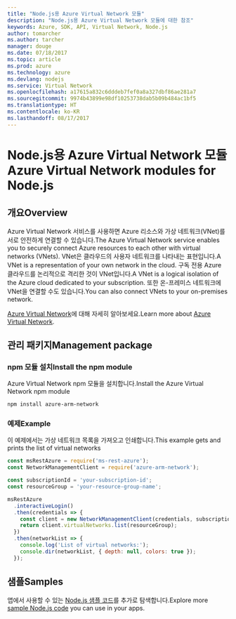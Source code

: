 ```yaml
---
title: "Node.js용 Azure Virtual Network 모듈"
description: "Node.js용 Azure Virtual Network 모듈에 대한 참조"
keywords: Azure, SDK, API, Virtual Network, Node.js
author: tomarcher
ms.author: tarcher
manager: douge
ms.date: 07/18/2017
ms.topic: article
ms.prod: azure
ms.technology: azure
ms.devlang: nodejs
ms.service: Virtual Network
ms.openlocfilehash: a17615a832c6dddeb7fef0a8a327dbf86ae281a7
ms.sourcegitcommit: 9974b43899e98df10253738dab5b09b484ac1bf5
ms.translationtype: HT
ms.contentlocale: ko-KR
ms.lasthandoff: 08/17/2017
---
```

# <a name="azure-virtual-network-modules-for-nodejs"></a><span data-ttu-id="5cd09-104">Node.js용 Azure Virtual Network 모듈</span><span class="sxs-lookup"><span data-stu-id="5cd09-104">Azure Virtual Network modules for Node.js</span></span>

## <a name="overview"></a><span data-ttu-id="5cd09-105">개요</span><span class="sxs-lookup"><span data-stu-id="5cd09-105">Overview</span></span>

<span data-ttu-id="5cd09-106">Azure Virtual Network 서비스를 사용하면 Azure 리소스와 가상 네트워크(VNet)를 서로 안전하게 연결할 수 있습니다.</span><span class="sxs-lookup"><span data-stu-id="5cd09-106">The Azure Virtual Network service enables you to securely connect Azure resources to each other with virtual networks (VNets).</span></span> <span data-ttu-id="5cd09-107">VNet은 클라우드의 사용자 네트워크를 나타내는 표현입니다.</span><span class="sxs-lookup"><span data-stu-id="5cd09-107">A VNet is a representation of your own network in the cloud.</span></span> <span data-ttu-id="5cd09-108">구독 전용 Azure 클라우드를 논리적으로 격리한 것이 VNet입니다.</span><span class="sxs-lookup"><span data-stu-id="5cd09-108">A VNet is a logical isolation of the Azure cloud dedicated to your subscription.</span></span> <span data-ttu-id="5cd09-109">또한 온-프레미스 네트워크에 VNet을 연결할 수도 있습니다.</span><span class="sxs-lookup"><span data-stu-id="5cd09-109">You can also connect VNets to your on-premises network.</span></span>

<span data-ttu-id="5cd09-110">[Azure Virtual Network](https://docs.microsoft.com/azure/virtual-network/virtual-networks-overview)에 대해 자세히 알아보세요.</span><span class="sxs-lookup"><span data-stu-id="5cd09-110">Learn more about [Azure Virtual Network](https://docs.microsoft.com/azure/virtual-network/virtual-networks-overview).</span></span>

## <a name="management-package"></a><span data-ttu-id="5cd09-111">관리 패키지</span><span class="sxs-lookup"><span data-stu-id="5cd09-111">Management package</span></span>

### <a name="install-the-npm-module"></a><span data-ttu-id="5cd09-112">npm 모듈 설치</span><span class="sxs-lookup"><span data-stu-id="5cd09-112">Install the npm module</span></span>

<span data-ttu-id="5cd09-113">Azure Virtual Network npm 모듈을 설치합니다.</span><span class="sxs-lookup"><span data-stu-id="5cd09-113">Install the Azure Virtual Network npm module</span></span>

```bash
npm install azure-arm-network
```

### <a name="example"></a><span data-ttu-id="5cd09-114">예제</span><span class="sxs-lookup"><span data-stu-id="5cd09-114">Example</span></span>

<span data-ttu-id="5cd09-115">이 예제에서는 가상 네트워크 목록을 가져오고 인쇄합니다.</span><span class="sxs-lookup"><span data-stu-id="5cd09-115">This example gets and prints the list of virtual networks</span></span>

```javascript
const msRestAzure = require('ms-rest-azure');
const NetworkManagementClient = require('azure-arm-network');

const subscriptionId = 'your-subscription-id';
const resourceGroup = 'your-resource-group-name';

msRestAzure
  .interactiveLogin()
  .then(credentials => {
    const client = new NetworkManagementClient(credentials, subscriptionId);
    return client.virtualNetworks.list(resourceGroup);
  })
  .then(networkList => {
    console.log('List of virtual networks:');
    console.dir(networkList, { depth: null, colors: true });
  });

```

## <a name="samples"></a><span data-ttu-id="5cd09-116">샘플</span><span class="sxs-lookup"><span data-stu-id="5cd09-116">Samples</span></span>

<span data-ttu-id="5cd09-117">앱에서 사용할 수 있는 [Node.js 샘플 코드](https://azure.microsoft.com/resources/samples/?platform=nodejs)를 추가로 탐색합니다.</span><span class="sxs-lookup"><span data-stu-id="5cd09-117">Explore more [sample Node.js code](https://azure.microsoft.com/resources/samples/?platform=nodejs) you can use in your apps.</span></span>
